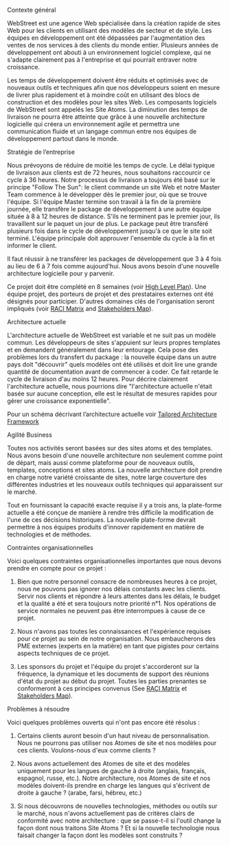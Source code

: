 Contexte général


WebStreet est une agence Web spécialisée dans la création rapide de sites Web pour les clients en utilisant des modèles de secteur et de style. Les équipes en développement ont été dépassées par l'augmentation des ventes de nos services à des clients du monde entier. Plusieurs années de développement ont abouti à un environnement logiciel complexe, qui ne s'adapte clairement pas à l'entreprise et qui pourrait entraver notre croissance.

Les temps de développement doivent être réduits et optimisés avec de nouveaux outils et techniques afin que nos développeurs soient en mesure de livrer plus rapidement et à moindre coût en utilisant des blocs de construction et des modèles pour les sites Web. Les composants logiciels de WebStreet sont appelés les Site Atoms. La diminution des temps de livraison ne pourra être atteinte que grâce à une nouvelle architecture logicielle qui créera un environnement agile et permettra une communication fluide et un langage commun entre nos équipes de développement partout dans le monde.


Stratégie de l’entreprise


Nous prévoyons de réduire de moitié les temps de cycle. Le délai typique de livraison aux clients est de 72 heures, nous souhaitons raccourcir ce cycle à 36 heures. Notre processus de livraison a toujours été basé sur le principe "Follow The Sun": le client commande un site Web et notre Master Team commence à le développer dès le premier jour, où que se trouve l'équipe. Si l'équipe Master termine son travail à la fin de la première journée, elle transfère le package de développement à une autre équipe située à 8 à 12 heures de distance. S'ils ne terminent pas le premier jour, ils travaillent sur le paquet un jour de plus. Le package peut être transféré plusieurs fois dans le cycle de développement jusqu'à ce que le site soit terminé. L'équipe principale doit approuver l'ensemble du cycle à la fin et informer le client.

Il faut réussir à ne transférer les packages de développement que 3 à 4 fois au lieu de 6 à 7 fois comme aujourd'hui. Nous avons besoin d'une nouvelle architecture logicielle pour y parvenir.

Ce projet doit être complété en 8 semaines (voir [High Level Plan](../../Images/13_High_level_plan.png)). Une équipe projet, des porteurs de projet et des prestataires externes ont été désignés pour participer. D'autres domaines clés de l'organisation seront impliqués (voir [RACI Matrix](../../Images/11_RACI.xlsx) and [Stakeholders Map](../../Images/12_Stakeholders_Map.png)).


Architecture actuelle

L'architecture actuelle de WebStreet est variable et ne suit pas un modèle commun. Les développeurs de sites s'appuient sur leurs propres templates et en demandent généralement dans leur entourage. Cela pose des problèmes lors du transfert du package : la nouvelle équipe dans un autre pays doit "découvrir" quels modèles ont été utilisés et doit lire une grande quantité de documentation avant de commencer à coder. Ce fait retarde le cycle de livraison d'au moins 12 heures. Pour décrire clairement l'architecture actuelle, nous pourrions dire "l'architecture actuelle n'était basée sur aucune conception, elle est le résultat de mesures rapides pour gérer une croissance exponentielle".

Pour un schéma décrivant l’architecture actuelle voir [Tailored Architecture Framework](../Tailored%20Architecture%20Framework/README.md)


Agilité Business

Toutes nos activités seront basées sur des sites atoms et des templates. Nous avons besoin d'une nouvelle architecture non seulement comme point de départ, mais aussi comme plateforme pour de nouveaux outils, templates, conceptions et sites atoms. La nouvelle architecture doit prendre en charge notre variété croissante de sites, notre large couverture des différentes industries et les nouveaux outils techniques qui apparaissent sur le marché.

Tout en fournissant la capacité exacte requise il y a trois ans, la plate-forme actuelle a été conçue de manière à rendre très difficile la modification de l'une de ces décisions historiques. La nouvelle plate-forme devrait permettre à nos équipes produits d'innover rapidement en matière de technologies et de méthodes.


Contraintes organisationnelles

Voici quelques contraintes organisationnelles importantes que nous devons prendre en compte pour ce projet :


1. Bien que notre personnel consacre de nombreuses heures à ce projet, nous ne pouvons pas ignorer nos délais constants avec les clients. Servir nos clients et répondre à leurs attentes dans les délais, le budget et la qualité a été et sera toujours notre priorité n°1. Nos opérations de service normales ne peuvent pas être interrompues à cause de ce projet.

2. Nous n'avons pas toutes les connaissances et l'expérience requises pour ce projet au sein de notre organisation. Nous embaucherons des PME externes (experts en la matière) en tant que pigistes pour certains aspects techniques de ce projet.

3. Les sponsors du projet et l'équipe du projet s'accorderont sur la fréquence, la dynamique et les documents de support des réunions d'état du projet au début du projet. Toutes les parties prenantes se conformeront à ces principes convenus (See [RACI Matrix](../../Images/11_RACI.xlsx) et [Stakeholders Map](../../Images/12_Stakeholders_Map.png)).


Problèmes à résoudre

Voici quelques problèmes ouverts qui n'ont pas encore été résolus :

1. Certains clients auront besoin d'un haut niveau de personnalisation. Nous ne pourrons pas utiliser nos Atomes de site et nos modèles pour ces clients. Voulons-nous d'eux comme clients ?

2. Nous avons actuellement des Atomes de site et des modèles uniquement pour les langues de gauche à droite (anglais, français, espagnol, russe, etc.). Notre architecture, nos Atomes de site et nos modèles doivent-ils prendre en charge les langues qui s'écrivent de droite à gauche ? (arabe, farsi, hébreu, etc.)

3. Si nous découvrons de nouvelles technologies, méthodes ou outils sur le marché, nous n'avons actuellement pas de critères clairs de conformité avec notre architecture : que se passe-t-il si l'outil change la façon dont nous traitons Site Atoms ? Et si la nouvelle technologie nous faisait changer la façon dont les modèles sont construits ?


